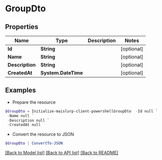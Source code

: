 # GroupDto
## Properties

Name | Type | Description | Notes
------------ | ------------- | ------------- | -------------
**Id** | **String** |  | [optional] 
**Name** | **String** |  | [optional] 
**Description** | **String** |  | [optional] 
**CreatedAt** | **System.DateTime** |  | [optional] 

## Examples

- Prepare the resource
```powershell
$GroupDto = Initialize-maislurp-client-powershellGroupDto  -Id null `
 -Name null `
 -Description null `
 -CreatedAt null
```

- Convert the resource to JSON
```powershell
$GroupDto | ConvertTo-JSON
```

[[Back to Model list]](../README#documentation-for-models) [[Back to API list]](../README#documentation-for-api-endpoints) [[Back to README]](../README)

